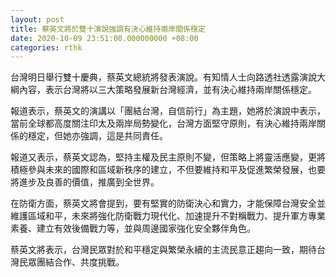```yaml
---
layout: post
title: 蔡英文將於雙十演說強調有決心維持兩岸關係穩定
date: 2020-10-09 23:51:00.000000000 +08:00
categories: rthk
---
```


台灣明日舉行雙十慶典，蔡英文總統將發表演說。有知情人士向路透社透露演說大綱內容，表示台灣將以三大策略發展新台灣經濟，並有決心維持兩岸關係穩定。

報道表示，蔡英文的演講以「團結台灣，自信前行」為主題，她將於演說中表示，當前全球都高度關注印太及兩岸局勢變化，台灣方面堅守原則，有決心維持兩岸關係的穩定，但她亦強調，這是共同責任。

報道又表示，蔡英文認為，堅持主權及民主原則不變，但策略上將靈活應變，更將積極參與未來的國際和區域新秩序的建立，不但要維持和平及促進繁榮發展，也要將進步及良善的價值，推廣到全世界。

在防衛方面，蔡英文將會提到，要有堅實的防衛決心和實力，才能保障台灣安全並維護區域和平，未來將強化防衛戰力現代化、加速提升不對稱戰力、提升軍方專業素養、建立有效後備戰力等，並與周邊國家強化安全夥伴角色。

蔡英文將表示，台灣民眾對於和平穩定與繁榮永續的主流民意正趨向一致，期待台灣民眾團結合作、共度挑戰。
